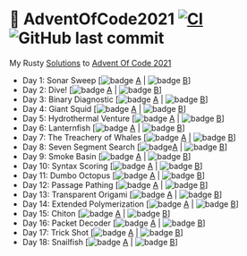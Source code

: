 # 🎄 AdventOfCode2021 [![CI](https://github.com/PatrickLaflamme/AdventOfCode2021/actions/workflows/rust.yml/badge.svg)](https://github.com/PatrickLaflamme/AdventOfCode2021/actions/workflows/rust.yml) ![GitHub last commit](https://img.shields.io/github/last-commit/PatrickLaflamme/AdventOfCode2021)
My Rusty [Solutions](https://github.com/PatrickLaflamme/AdventOfCode2021/tree/master/src) to [Advent Of Code 2021](https://adventofcode.com/2021)

- Day 1: Sonar Sweep [![badge](https://img.shields.io/endpoint?url=https://gist.githubusercontent.com/PatrickLaflamme/a054aa6c1453da6f3126d12b4d59ff59/raw/benchmark-aoc-2021-day-1-part-1.json) [A](https://github.com/PatrickLaflamme/AdventOfCode2021/blob/master/src/solutions/day1.rs#L13) | ![badge](https://img.shields.io/endpoint?url=https://gist.githubusercontent.com/PatrickLaflamme/a054aa6c1453da6f3126d12b4d59ff59/raw/benchmark-aoc-2021-day-1-part-2.json) [B](https://github.com/PatrickLaflamme/AdventOfCode2021/blob/master/src/solutions/day1.rs#L26)]
- Day 2: Dive! [![badge](https://img.shields.io/endpoint?url=https://gist.githubusercontent.com/PatrickLaflamme/a054aa6c1453da6f3126d12b4d59ff59/raw/benchmark-aoc-2021-day-2-part-1.json) [A](https://github.com/PatrickLaflamme/AdventOfCode2021/blob/master/src/solutions/day2.rs#L21) | ![badge](https://img.shields.io/endpoint?url=https://gist.githubusercontent.com/PatrickLaflamme/a054aa6c1453da6f3126d12b4d59ff59/raw/benchmark-aoc-2021-day-2-part-2.json) [B](https://github.com/PatrickLaflamme/AdventOfCode2021/blob/master/src/solutions/day2.rs#L31)]
- Day 3: Binary Diagnostic [![badge](https://img.shields.io/endpoint?url=https://gist.githubusercontent.com/PatrickLaflamme/a054aa6c1453da6f3126d12b4d59ff59/raw/benchmark-aoc-2021-day-3-part-1.json) [A](https://github.com/PatrickLaflamme/AdventOfCode2021/blob/master/src/solutions/day3.rs#L22) | ![badge](https://img.shields.io/endpoint?url=https://gist.githubusercontent.com/PatrickLaflamme/a054aa6c1453da6f3126d12b4d59ff59/raw/benchmark-aoc-2021-day-3-part-2.json) [B](https://github.com/PatrickLaflamme/AdventOfCode2021/blob/master/src/solutions/day3.rs#L76)]
- Day 4: Giant Squid [![badge](https://img.shields.io/endpoint?url=https://gist.githubusercontent.com/PatrickLaflamme/a054aa6c1453da6f3126d12b4d59ff59/raw/benchmark-aoc-2021-day-4-part-1.json) [A](https://github.com/PatrickLaflamme/AdventOfCode2021/blob/master/src/solutions/day4.rs#L95) | ![badge](https://img.shields.io/endpoint?url=https://gist.githubusercontent.com/PatrickLaflamme/a054aa6c1453da6f3126d12b4d59ff59/raw/benchmark-aoc-2021-day-4-part-2.json) [B](https://github.com/PatrickLaflamme/AdventOfCode2021/blob/master/src/solutions/day4.rs#L101)]
- Day 5: Hydrothermal Venture [![badge](https://img.shields.io/endpoint?url=https://gist.githubusercontent.com/PatrickLaflamme/a054aa6c1453da6f3126d12b4d59ff59/raw/benchmark-aoc-2021-day-5-part-1.json) [A](https://github.com/PatrickLaflamme/AdventOfCode2021/blob/master/src/solutions/day5.rs#L74) | ![badge](https://img.shields.io/endpoint?url=https://gist.githubusercontent.com/PatrickLaflamme/a054aa6c1453da6f3126d12b4d59ff59/raw/benchmark-aoc-2021-day-5-part-2.json) [B](https://github.com/PatrickLaflamme/AdventOfCode2021/blob/master/src/solutions/day5.rs#L87)]
- Day 6: Lanternfish [![badge](https://img.shields.io/endpoint?url=https://gist.githubusercontent.com/PatrickLaflamme/a054aa6c1453da6f3126d12b4d59ff59/raw/benchmark-aoc-2021-day-6-part-1.json) [A](https://github.com/PatrickLaflamme/AdventOfCode2021/blob/master/src/solutions/day6.rs#L33) | ![badge](https://img.shields.io/endpoint?url=https://gist.githubusercontent.com/PatrickLaflamme/a054aa6c1453da6f3126d12b4d59ff59/raw/benchmark-aoc-2021-day-6-part-2.json) [B](https://github.com/PatrickLaflamme/AdventOfCode2021/blob/master/src/solutions/day6.rs#L38)]
- Day 7: The Treachery of Whales [![badge](https://img.shields.io/endpoint?url=https://gist.githubusercontent.com/PatrickLaflamme/a054aa6c1453da6f3126d12b4d59ff59/raw/benchmark-aoc-2021-day-7-part-1.json) [A](https://github.com/PatrickLaflamme/AdventOfCode2021/blob/master/src/solutions/day7.rs#L14) | ![badge](https://img.shields.io/endpoint?url=https://gist.githubusercontent.com/PatrickLaflamme/a054aa6c1453da6f3126d12b4d59ff59/raw/benchmark-aoc-2021-day-7-part-2.json) [B](https://github.com/PatrickLaflamme/AdventOfCode2021/blob/master/src/solutions/day7.rs#L24)]
- Day 8: Seven Segment Search [![badge](https://img.shields.io/endpoint?url=https://gist.githubusercontent.com/PatrickLaflamme/a054aa6c1453da6f3126d12b4d59ff59/raw/benchmark-aoc-2021-day-8-part-1.json)[A](https://github.com/PatrickLaflamme/AdventOfCode2021/blob/master/src/solutions/day8.rs#L22) | ![badge](https://img.shields.io/endpoint?url=https://gist.githubusercontent.com/PatrickLaflamme/a054aa6c1453da6f3126d12b4d59ff59/raw/benchmark-aoc-2021-day-8-part-2.json) [B](https://github.com/PatrickLaflamme/AdventOfCode2021/blob/master/src/solutions/day8.rs#L99)]
- Day 9: Smoke Basin [![badge](https://img.shields.io/endpoint?url=https://gist.githubusercontent.com/PatrickLaflamme/a054aa6c1453da6f3126d12b4d59ff59/raw/benchmark-aoc-2021-day-9-part-1.json) [A](https://github.com/PatrickLaflamme/AdventOfCode2021/blob/master/src/solutions/day9.rs#L73) | ![badge](https://img.shields.io/endpoint?url=https://gist.githubusercontent.com/PatrickLaflamme/a054aa6c1453da6f3126d12b4d59ff59/raw/benchmark-aoc-2021-day-9-part-2.json) [B](https://github.com/PatrickLaflamme/AdventOfCode2021/blob/master/src/solutions/day9.rs#L81)]
- Day 10: Syntax Scoring [![badge](https://img.shields.io/endpoint?url=https://gist.githubusercontent.com/PatrickLaflamme/a054aa6c1453da6f3126d12b4d59ff59/raw/benchmark-aoc-2021-day-10-part-1.json) [A](https://github.com/PatrickLaflamme/AdventOfCode2021/blob/master/src/solutions/day10.rs#L74) | ![badge](https://img.shields.io/endpoint?url=https://gist.githubusercontent.com/PatrickLaflamme/a054aa6c1453da6f3126d12b4d59ff59/raw/benchmark-aoc-2021-day-10-part-2.json) [B](https://github.com/PatrickLaflamme/AdventOfCode2021/blob/master/src/solutions/day10.rs#L81)]
- Day 11: Dumbo Octopus [![badge](https://img.shields.io/endpoint?url=https://gist.githubusercontent.com/PatrickLaflamme/a054aa6c1453da6f3126d12b4d59ff59/raw/benchmark-aoc-2021-day-11-part-1.json) [A](https://github.com/PatrickLaflamme/AdventOfCode2021/blob/master/src/solutions/day11.rs#L75) | ![badge](https://img.shields.io/endpoint?url=https://gist.githubusercontent.com/PatrickLaflamme/a054aa6c1453da6f3126d12b4d59ff59/raw/benchmark-aoc-2021-day-11-part-2.json) [B](https://github.com/PatrickLaflamme/AdventOfCode2021/blob/master/src/solutions/day11.rs#L89)]
- Day 12: Passage Pathing [![badge](https://img.shields.io/endpoint?url=https://gist.githubusercontent.com/PatrickLaflamme/a054aa6c1453da6f3126d12b4d59ff59/raw/benchmark-aoc-2021-day-12-part-1.json) [A](https://github.com/PatrickLaflamme/AdventOfCode2021/blob/master/src/solutions/day12.rs#L29) | ![badge](https://img.shields.io/endpoint?url=https://gist.githubusercontent.com/PatrickLaflamme/a054aa6c1453da6f3126d12b4d59ff59/raw/benchmark-aoc-2021-day-12-part-2.json) [B](https://github.com/PatrickLaflamme/AdventOfCode2021/blob/master/src/solutions/day12.rs#L49)]
- Day 13: Transparent Origami [![badge](https://img.shields.io/endpoint?url=https://gist.githubusercontent.com/PatrickLaflamme/a054aa6c1453da6f3126d12b4d59ff59/raw/benchmark-aoc-2021-day-13-part-1.json) [A](https://github.com/PatrickLaflamme/AdventOfCode2021/blob/master/src/solutions/day13.rs#L45) | ![badge](https://img.shields.io/endpoint?url=https://gist.githubusercontent.com/PatrickLaflamme/a054aa6c1453da6f3126d12b4d59ff59/raw/benchmark-aoc-2021-day-13-part-2.json) [B](https://github.com/PatrickLaflamme/AdventOfCode2021/blob/master/src/solutions/day13.rs#L51)]
- Day 14: Extended Polymerization [![badge](https://img.shields.io/endpoint?url=https://gist.githubusercontent.com/PatrickLaflamme/a054aa6c1453da6f3126d12b4d59ff59/raw/benchmark-aoc-2021-day-14-part-1.json) [A](https://github.com/PatrickLaflamme/AdventOfCode2021/blob/master/src/solutions/day14.rs#L29) | ![badge](https://img.shields.io/endpoint?url=https://gist.githubusercontent.com/PatrickLaflamme/a054aa6c1453da6f3126d12b4d59ff59/raw/benchmark-aoc-2021-day-14-part-2.json) [B](https://github.com/PatrickLaflamme/AdventOfCode2021/blob/master/src/solutions/day14.rs#L49)]
- Day 15: Chiton [![badge](https://img.shields.io/endpoint?url=https://gist.githubusercontent.com/PatrickLaflamme/a054aa6c1453da6f3126d12b4d59ff59/raw/benchmark-aoc-2021-day-15-part-1.json) [A](https://github.com/PatrickLaflamme/AdventOfCode2021/blob/master/src/solutions/day15.rs#L87) | ![badge](https://img.shields.io/endpoint?url=https://gist.githubusercontent.com/PatrickLaflamme/a054aa6c1453da6f3126d12b4d59ff59/raw/benchmark-aoc-2021-day-15-part-2.json) [B](https://github.com/PatrickLaflamme/AdventOfCode2021/blob/master/src/solutions/day15.rs#L92)]
- Day 16: Packet Decoder [![badge](https://img.shields.io/endpoint?url=https://gist.githubusercontent.com/PatrickLaflamme/a054aa6c1453da6f3126d12b4d59ff59/raw/benchmark-aoc-2021-day-16-part-1.json) [A](https://github.com/PatrickLaflamme/AdventOfCode2021/blob/master/src/solutions/day16.rs#L121) | ![badge](https://img.shields.io/endpoint?url=https://gist.githubusercontent.com/PatrickLaflamme/a054aa6c1453da6f3126d12b4d59ff59/raw/benchmark-aoc-2021-day-16-part-2.json) [B](https://github.com/PatrickLaflamme/AdventOfCode2021/blob/master/src/solutions/day16.rs#L126)]
- Day 17: Trick Shot [![badge](https://img.shields.io/endpoint?url=https://gist.githubusercontent.com/PatrickLaflamme/a054aa6c1453da6f3126d12b4d59ff59/raw/benchmark-aoc-2021-day-17-part-1.json) [A](https://github.com/PatrickLaflamme/AdventOfCode2021/blob/master/src/solutions/day17.rs#L29) | ![badge](https://img.shields.io/endpoint?url=https://gist.githubusercontent.com/PatrickLaflamme/a054aa6c1453da6f3126d12b4d59ff59/raw/benchmark-aoc-2021-day-17-part-2.json) [B](https://github.com/PatrickLaflamme/AdventOfCode2021/blob/master/src/solutions/day17.rs#L49)]
- Day 18: Snailfish [![badge](https://img.shields.io/endpoint?url=https://gist.githubusercontent.com/PatrickLaflamme/a054aa6c1453da6f3126d12b4d59ff59/raw/benchmark-aoc-2021-day-18-part-1.json) [A](https://github.com/PatrickLaflamme/AdventOfCode2021/blob/master/src/solutions/day18.rs#L29) | ![badge](https://img.shields.io/endpoint?url=https://gist.githubusercontent.com/PatrickLaflamme/a054aa6c1453da6f3126d12b4d59ff59/raw/benchmark-aoc-2021-day-18-part-2.json) [B](https://github.com/PatrickLaflamme/AdventOfCode2021/blob/master/src/solutions/day18.rs#L49)]
